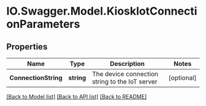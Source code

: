 # IO.Swagger.Model.KioskIotConnectionParameters
## Properties

Name | Type | Description | Notes
------------ | ------------- | ------------- | -------------
**ConnectionString** | **string** | The device connection string to the IoT server | [optional] 

[[Back to Model list]](../README.md#documentation-for-models) [[Back to API list]](../README.md#documentation-for-api-endpoints) [[Back to README]](../README.md)

